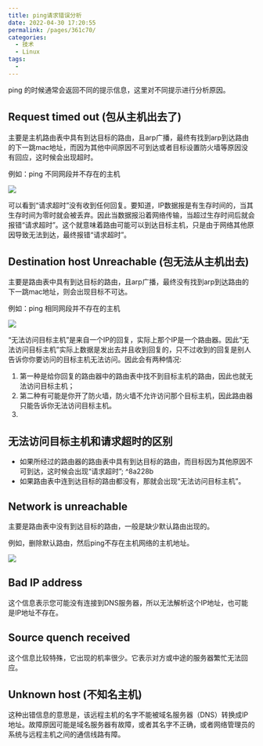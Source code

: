 ```yaml
---
title: ping请求错误分析
date: 2022-04-30 17:20:55
permalink: /pages/361c70/
categories:
  - 技术
  - Linux
tags:
  - 
---
```

ping 的时候通常会返回不同的提示信息，这里对不同提示进行分析原因。

## Request timed out (包从主机出去了)

主要是主机路由表中具有到达目标的路由，且arp广播，最终有找到arp到达路由的下一跳mac地址，而因为其他中间原因不可到达或者目标设置防火墙等原因没有回应，这时候会出现超时。

例如：ping 不同网段并不存在的主机

![](https://img-blog.csdnimg.cn/20181103001126108.png?x-oss-process=image/watermark,type_ZmFuZ3poZW5naGVpdGk,shadow_10,text_aHR0cHM6Ly9ibG9nLmNzZG4ubmV0L3UwMTE4NTc2ODM=,size_16,color_FFFFFF,t_70)

可以看到“请求超时”没有收到任何回复。要知道，IP数据报是有生存时间的，当其生存时间为零时就会被丢弃。因此当数据报沿着网络传输，当超过生存时间后就会报错“请求超时”。这个就意味着路由可能可以到达目标主机，只是由于网络其他原因导致无法到达，最终报错“请求超时”。

## Destination host Unreachable (包无法从主机出去)

主要是路由表中具有到达目标的路由，且arp广播，最终没有找到arp到达路由的下一跳mac地址，则会出现目标不可达。

例如：ping 相同网段并不存在的主机

![](https://img-blog.csdnimg.cn/20181103001210685.png?x-oss-process=image/watermark,type_ZmFuZ3poZW5naGVpdGk,shadow_10,text_aHR0cHM6Ly9ibG9nLmNzZG4ubmV0L3UwMTE4NTc2ODM=,size_16,color_FFFFFF,t_70)

“无法访问目标主机”是来自一个IP的回复，实际上那个IP是一个路由器。因此“无法访问目标主机”实际上数据是发出去并且收到回复的，只不过收到的回复是别人告诉你你要访问的目标主机无法访问。因此会有两种情况:
1. 第一种是给你回复的路由器中的路由表中找不到目标主机的路由，因此也就无法访问目标主机；
2. 第二种有可能是你开了防火墙，防火墙不允许访问那个目标主机，因此路由器只能告诉你无法访问目标主机。
3. 
## 无法访问目标主机和请求超时的区别
- 如果所经过的路由器的路由表中具有到达目标的路由，而目标因为其他原因不可到达，这时候会出现“请求超时”; ^8a228b
- 如果路由表中连到达目标的路由都没有，那就会出现“无法访问目标主机”。

## Network is unreachable

主要是路由表中没有到达目标的路由，一般是缺少默认路由出现的。

例如，删除默认路由，然后ping不存在主机网络的主机地址。

![](https://img-blog.csdnimg.cn/20181103001243924.png?x-oss-process=image/watermark,type_ZmFuZ3poZW5naGVpdGk,shadow_10,text_aHR0cHM6Ly9ibG9nLmNzZG4ubmV0L3UwMTE4NTc2ODM=,size_16,color_FFFFFF,t_70)

## Bad IP address

这个信息表示您可能没有连接到DNS服务器，所以无法解析这个IP地址，也可能是IP地址不存在。

## Source quench received

这个信息比较特殊，它出现的机率很少。它表示对方或中途的服务器繁忙无法回应。

## Unknown host (不知名主机)

这种出错信息的意思是，该远程主机的名字不能被域名服务器（DNS）转换成IP地址。故障原因可能是域名服务器有故障，或者其名字不正确，或者网络管理员的系统与远程主机之间的通信线路有障。